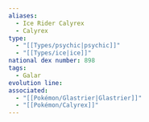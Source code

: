 ```yaml
---
aliases:
  - Ice Rider Calyrex
  - Calyrex
type:
  - "[[Types/psychic|psychic]]"
  - "[[Types/ice|ice]]"
national dex number: 898
tags:
  - Galar
evolution line: 
associated:
  - "[[Pokémon/Glastrier|Glastrier]]"
  - "[[Pokémon/Calyrex]]"
---
```

